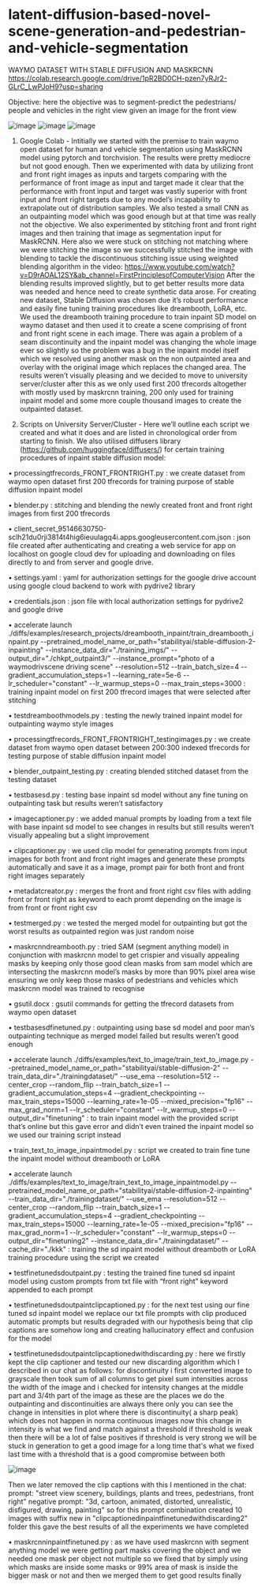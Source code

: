 # latent-diffusion-based-novel-scene-generation-and-pedestrian-and-vehicle-segmentation

WAYMO DATASET WITH STABLE DIFFUSION AND MASKRCNN
https://colab.research.google.com/drive/1pR2BD0CH-pzen7yRJr2-GLrC_LwPJoH9?usp=sharing

Objective: here the objective was to segment-predict the pedestrians/ people and vehicles in the right view given an image for the front view

![image](https://github.com/LHWLucas/latent-diffusion-based-novel-scene-generation-and-pedestrian-and-vehicle-segmentation/assets/89898376/5a514172-f2c7-45f2-92b7-3d56ca56ea58)
![image](https://github.com/LHWLucas/latent-diffusion-based-novel-scene-generation-and-pedestrian-and-vehicle-segmentation/assets/89898376/0b5a1bd7-596c-43fb-af67-b08fe1c860ee)
![image](https://github.com/LHWLucas/latent-diffusion-based-novel-scene-generation-and-pedestrian-and-vehicle-segmentation/assets/89898376/3e897e2d-a5dd-422d-b30b-b41d90a403c8)


1) Google Colab  - Intitially we started with the premise to train waymo open dataset for human and vehicle segmentation using MaskRCNN model using pytorch and torchvision. The results were pretty mediocre but not good enough. Then we experimented with data by utilizing front and front right images as inputs and targets comparing with the performance of front image as input and target made it clear that the performance with front input and target was vastly superior with front input and front right targets due to any model’s incapability to extrapolate out of distribution samples. We also tested a small CNN as an outpainting model which was good enough but at that time was really not the objective.
We also experimented by stitching front and front right images and then training that image as segmentation input for MaskRCNN. Here also we were stuck on stitching not matching where we were stitching the image so we successfully stitched the image with blending to tackle the discontinuous stitching issue using weighted blending algorithm in the video:  https://www.youtube.com/watch?v=D9rAOAL12SY&ab_channel=FirstPrinciplesofComputerVision 
After the blending results improved slightly, but to get better results more data was needed and hence need to create synthetic data arose. For creating new dataset, Stable Diffusion was chosen due it’s robust performance and easily fine tuning training procedures like dreambooth, LoRA, etc.
We used the dreambooth training procedure to train inpaint SD model on waymo dataset and then used it to create a scene comprising of front and front right scene in each image. There was again a problem of a seam discontinuity and the inpaint model was changing the whole image ever so slightly so the problem was a bug in the inpaint model itself which we resolved using another mask on the non outpainted area and overlay with the original image which replaces the changed area. The results weren’t visually pleasing and we decided to move to university server/cluster after this as we only used first 200 tfrecords altogether with mostly used by maskrcnn training, 200 only used for training inpaint model and some more couple thousand images to create the outpainted dataset.

2) Scripts on University Server/Cluster - Here we’ll outline each script we created and what it does and are listed in chronological order from starting to finish. We also utilised diffusers library (https://github.com/huggingface/diffusers/) for certain training procedures of inpaint stable diffusion model:
   
•	processingtfrecords_FRONT_FRONTRIGHT.py : we create dataset from waymo open dataset first 200 tfrecords for training purpose of stable diffusion inpaint model

•	blender.py : stitching and blending the newly created front and front right images from first 200 tfrecords

•	client_secret_95146630750-sclh21du0rji3814t4hig6ieuulagq4i.apps.googleusercontent.com.json : json file created after authenticating and creating a web service for app on localhost on google cloud dev for uploading and downloading on files directly to and from server and google drive.

•	settings.yaml : yaml for authorization settings for the google drive account using google cloud backend to work with pydrive2 library

•	credentials.json : json file with local authorization settings for pydrive2 and google drive

•	accelerate launch ./diffs/examples/research_projects/dreambooth_inpaint/train_dreambooth_inpaint.py  --pretrained_model_name_or_path="stabilityai/stable-diffusion-2-inpainting"   --instance_data_dir="./training_imgs/"  --output_dir="./chkpt_outpaint3/" --instance_prompt="photo of a waymodrivscene driving scene"  --resolution=512  --train_batch_size=4  --gradient_accumulation_steps=1 --learning_rate=5e-6  --lr_scheduler="constant" --lr_warmup_steps=0 --max_train_steps=3000 : training inpaint model on first 200 tfrecord images that were selected after stitching

•	testdreamboothmodels.py : testing the newly trained inpaint model for outpainting waymo style images

•	processingtfrecords_FRONT_FRONTRIGHT_testingimages.py : we create dataset from waymo open dataset between 200:300 indexed tfrecords for testing purpose of stable diffusion inpaint model

•	blender_outpaint_testing.py : creating blended stitched dataset from the testing dataset

•	testbasesd.py : testing base inpaint sd model without any fine tuning on outpainting task but results weren’t satisfactory

•	imagecaptioner.py : we added manual prompts by loading from a text file with base inpaint sd model to see changes in results but still results weren’t visually appealing but a slight improvement

•	clipcaptioner.py : we used clip model for generating prompts from input images for both front and front right images and generate these prompts automatically and save it as a image, prompt pair for both front and front right images separately

•	metadatcreator.py : merges the front and front right csv files with adding front or front right as keyword to each promt depending on the image is from front or front right csv

•	testmerged.py : we tested the merged model for outpainting but got the worst results as outpainted region was just random noise

•	maskrcnndreambooth.py : tried SAM (segment anything model) in conjunction with maskrcnn model to get crispier and visually appealing masks by keeping only those good clean masks from sam model which are intersecting the maskrcnn model’s masks by more than 90% pixel area wise ensuring we only keep those masks of pedestrians and vehicles which maskrcnn model was trained to recognise 

•	gsutil.docx : gsutil commands for getting the tfrecord datasets from waymo open dataset

•	testbasesdfinetuned.py : outpainting using base sd model and poor man’s outpainting technique as merged model failed but results weren’t good enough

•	accelerate launch ./diffs/examples/text_to_image/train_text_to_image.py --pretrained_model_name_or_path="stabilityai/stable-diffusion-2" --train_data_dir="./trainingdataset/" --use_ema --resolution=512 --center_crop --random_flip  --train_batch_size=1 --gradient_accumulation_steps=4 --gradient_checkpointing --max_train_steps=15000 --learning_rate=1e-05 --mixed_precision="fp16"  --max_grad_norm=1 --lr_scheduler="constant" --lr_warmup_steps=0  --output_dir="finetuning" : to train inpaint model with the provided script that’s online but this gave error and didn’t even trained the inpaint model so we used our training script instead

•	train_text_to_image_inpaintmodel.py : script we created to train fine tune the inpaint model without dreambooth or LoRA

•	accelerate launch ./diffs/examples/text_to_image/train_text_to_image_inpaintmodel.py --pretrained_model_name_or_path="stabilityai/stable-diffusion-2-inpainting" --train_data_dir="./trainingdataset/" --use_ema --resolution=512 --center_crop --random_flip --train_batch_size=1 --gradient_accumulation_steps=4 --gradient_checkpointing --max_train_steps=15000 --learning_rate=1e-05 --mixed_precision="fp16" --max_grad_norm=1 --lr_scheduler="constant" --lr_warmup_steps=0 --output_dir="finetuning2" --instance_data_dir="./trainingdataset/" --cache_dir="./kkk" : training the sd inpaint model without dreamboth or LoRA training procedure using the script we created

•	testfinetunedsdoutpaint.py : testing the trained fine tuned sd inpaint model using custom prompts from txt file with “front right” keyword appended to each prompt

•	testfinetunedsdoutpaintclipcaptioned.py : for the next test using our fine tuned sd inpaint model we replace our txt file prompts with clip produced automatic prompts but results degraded with our hypothesis being that clip captions are somehow long and creating hallucinatory effect and confusion for the model

•	testfinetunedsdoutpaintclipcaptionedwithdiscarding.py : here we firstly kept the clip captioner and tested our new discarding algorithm which I described in our chat as follows:
for discontinuity i first converted image to grayscale
then took sum of all columns to get pixel sum intensities across the width of the image
and i checked  for intensity changes at the middle part and 3/4th part of the image as these are the places we do the outpainting and discontinuities are always there only
you can see the change in intensities in plot where there is discontinuity( a sharp peak) which does not happen in norma continuous images
now this change in intensity is what we find and match against a threshold
if threshold is weak then there will be a lot of false positives
if threshold is very strong we will be stuck in generation to get a good image for a long time
that's what we fixed last time with a threshold that is a good compromise between both
 
 ![image](https://github.com/LHWLucas/latent-diffusion-based-novel-scene-generation-and-pedestrian-and-vehicle-segmentation/assets/89898376/fa74eed0-0778-49fc-b1f5-2b5f0b9b3828)

Then we later removed the clip captions with this I mentioned in the chat:
prompt: "street view scenery, buildings, plants and trees, pedestrians, front right"
negative prompt: "3d, cartoon, animated, distorted, unrealistic, disfigured, drawing, painting"
so for this prompt combination created 10 images with suffix new in "clipcaptionedinpaintfinetunedwithdiscarding2" folder
this gave the best results of all the experiments we have completed

•	maskrcnninpaintfinetuned.py : as we have used maskrcnn with segment anything model we were getting part masks covering the object and we needed one mask per object not multiple so we fixed that by simply using which masks are inside some masks or 99% area of mask is inside the bigger mask or not and then we merged them to get good results finally
